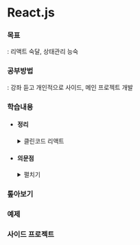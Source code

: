 # React.js

### 목표

: 리액트 숙달, 상태관리 능숙

### 공부방법

: 강좌 듣고 개인적으로 사이드, 메인 프로젝트 개발

### 학습내용

- #### 정리

  <details>
  <summary>클린코드 리액트</summary>
    
  <ul> 
    <li style="list-style-type: none;"> 
    <details>
    <summary>State</summary>

  - #### useState()

    : 초기값 설정 -> 예상치 못한 상황 발생 가능

  - #### 상수 값

    : 쓰이지 않으면 함수 밖으로 옮기기

  - #### 플래그

    : useState 대신 조건식으로 플래그 상태 정의 가능

  - #### 불필요한 상태

    : props를 useState가 아닌 const로 선언하는 게 좋을 수 있음

  - #### useRef

    : DOM 외의 곳에서도 사용 가능, 리렌더링되지 않는 상태

  - #### 상태 단순화

    : 연관된 상태가 있다면 묶어서 하나로 만든다, 문자열 또는 나열 구조 또는 객체

  - #### useReducer

    : 상태 구조화 가능, action.type을 왜 상수로 받는 건지.. 에러 확인 용도인가?

  - #### custom hooks

    : 파일을 따로 생성하지 않아도 함수 밖으로 이동시켜서 렌더링 함수 단순화 가능

  - #### update function

    : 값을 덮어씌우려면 직접할당, 이전 값을 변경하려면 함수로 prev 스프레드 사용

      </details>
      </li> 
    <ul>

  </details>

- #### 의문점

  <details>
  <summary>펼치기</summary>

  - 언제 리덕스를 사용해야 되나?

  </details>

### 톺아보기

<!-- []()   -->

### 예제

<!-- []()   -->

### 사이드 프로젝트

<!-- []()   -->
